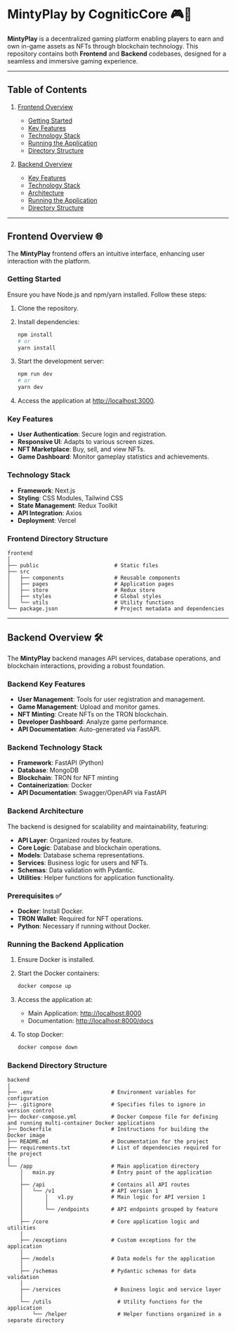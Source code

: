 # MintyPlay by CogniticCore 🎮🚀

**MintyPlay** is a decentralized gaming platform enabling players to earn and own in-game assets as NFTs through blockchain technology. This repository contains both **Frontend** and **Backend** codebases, designed for a seamless and immersive gaming experience.

---

## Table of Contents

1. [Frontend Overview](#frontend-overview)
   - [Getting Started](#getting-started)
   - [Key Features](#key-features)
   - [Technology Stack](#technology-stack)
   - [Running the Application](#running-the-application)
   - [Directory Structure](#frontend-directory-structure)

2. [Backend Overview](#backend-overview)
   - [Key Features](#backend-key-features)
   - [Technology Stack](#backend-technology-stack)
   - [Architecture](#backend-architecture)
   - [Running the Application](#running-the-backend-application)
   - [Directory Structure](#backend-directory-structure)

---

## Frontend Overview 🌐

The **MintyPlay** frontend offers an intuitive interface, enhancing user interaction with the platform.

### Getting Started

Ensure you have Node.js and npm/yarn installed. Follow these steps:

1. Clone the repository.
2. Install dependencies:

   ```bash
   npm install
   # or
   yarn install
   ```

3. Start the development server:

   ```bash
   npm run dev
   # or
   yarn dev
   ```

4. Access the application at [http://localhost:3000](http://localhost:3000).

### Key Features

- **User Authentication**: Secure login and registration.
- **Responsive UI**: Adapts to various screen sizes.
- **NFT Marketplace**: Buy, sell, and view NFTs.
- **Game Dashboard**: Monitor gameplay statistics and achievements.

### Technology Stack

- **Framework**: Next.js
- **Styling**: CSS Modules, Tailwind CSS
- **State Management**: Redux Toolkit
- **API Integration**: Axios
- **Deployment**: Vercel

### Frontend Directory Structure

```
frontend
│
├── public                        # Static files
├── src
│   ├── components                # Reusable components
│   ├── pages                     # Application pages
│   ├── store                     # Redux store
│   ├── styles                    # Global styles
│   └── utils                     # Utility functions
└── package.json                  # Project metadata and dependencies
```

---

## Backend Overview 🛠️

The **MintyPlay** backend manages API services, database operations, and blockchain interactions, providing a robust foundation.

### Backend Key Features

- **User Management**: Tools for user registration and management.
- **Game Management**: Upload and monitor games.
- **NFT Minting**: Create NFTs on the TRON blockchain.
- **Developer Dashboard**: Analyze game performance.
- **API Documentation**: Auto-generated via FastAPI.

### Backend Technology Stack

- **Framework**: FastAPI (Python)
- **Database**: MongoDB
- **Blockchain**: TRON for NFT minting
- **Containerization**: Docker
- **API Documentation**: Swagger/OpenAPI via FastAPI

### Backend Architecture

The backend is designed for scalability and maintainability, featuring:

- **API Layer**: Organized routes by feature.
- **Core Logic**: Database and blockchain operations.
- **Models**: Database schema representations.
- **Services**: Business logic for users and NFTs.
- **Schemas**: Data validation with Pydantic.
- **Utilities**: Helper functions for application functionality.

### Prerequisites ✅

- **Docker**: Install Docker.
- **TRON Wallet**: Required for NFT operations.
- **Python**: Necessary if running without Docker.

### Running the Backend Application

1. Ensure Docker is installed.
2. Start the Docker containers:

   ```bash
   docker compose up
   ```

3. Access the application at:

   - Main Application: [http://localhost:8000](http://localhost:8000)
   - Documentation: [http://localhost:8000/docs](http://localhost:8000/docs)

4. To stop Docker:

   ```bash
   docker compose down
   ```


### Backend Directory Structure


```
backend
│
├── .env                         # Environment variables for configuration
├── .gitignore                   # Specifies files to ignore in version control
├── docker-compose.yml           # Docker Compose file for defining and running multi-container Docker applications
├── Dockerfile                   # Instructions for building the Docker image
├── README.md                    # Documentation for the project
├── requirements.txt             # List of dependencies required for the project
│
└── /app                         # Main application directory
    │   main.py                  # Entry point of the application
    │
    ├── /api                     # Contains all API routes
    │   └── /v1                  # API version 1
    │       │   v1.py            # Main logic for API version 1
    │       │
    │       └── /endpoints       # API endpoints grouped by feature
    │
    ├── /core                    # Core application logic and utilities
    │
    ├── /exceptions              # Custom exceptions for the application
    │
    ├── /models                  # Data models for the application
    │
    ├── /schemas                 # Pydantic schemas for data validation
    │
    ├── /services                 # Business logic and service layer
    │
    └── /utils                     # Utility functions for the application
        └── /helper                # Helper functions organized in a separate directory
```
